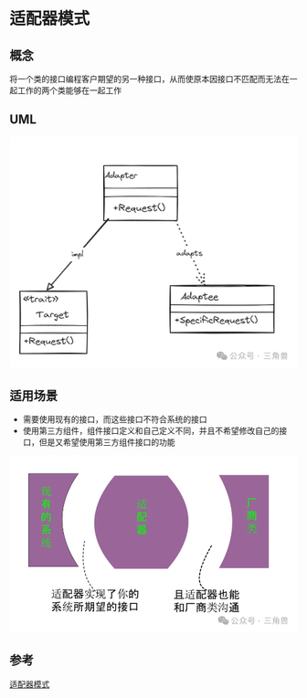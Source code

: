 # 适配器模式

## 概念

将一个类的接口编程客户期望的另一种接口，从而使原本因接口不匹配而无法在一起工作的两个类能够在一起工作

## UML

![UML 结构](image.png)

## 适用场景

- 需要使用现有的接口，而这些接口不符合系统的接口
- 使用第三方组件，组件接口定义和自己定义不同，并且不希望修改自己的接口，但是又希望使用第三方组件接口的功能

![架构分布](image-1.png)

## 参考

[适配器模式](https://mp.weixin.qq.com/s?__biz=Mzg5MDE5NDc4MQ==&mid=2247484476&idx=1&sn=05e2d8f50423b84a34eed48f9547c0cc&chksm=cfe11a0ef8969318ec63602f62c704fe4ae6a8c90532499df4826f8b6022afe00d1bda661bd3&scene=21#wechat_redirect)